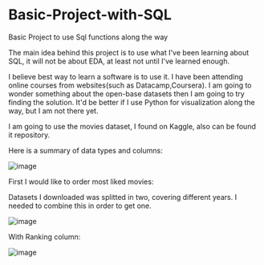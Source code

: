 # Basic-Project-with-SQL
Basic Project to use Sql functions along the way

The main idea behind this project is to use what I've been learning about SQL, it will not be about EDA, at least not until I've learned enough.

I believe best way to learn a software is to use it. I have been attending online courses from websites(such as Datacamp,Coursera). I am going to wonder something about the 
open-base datasets then I am going to try finding the solution. It'd be better if I use Python for visualization along the way, but I am not there yet.

I am going to use the movies dataset, I found on Kaggle, also can be found it repository.

Here is a summary of data types and columns:

![image](https://user-images.githubusercontent.com/66702893/156434648-e1bebb10-3b61-4792-b628-2242d324b56a.png)



First I would like to order most liked movies: 

Datasets I downloaded was splitted in two, covering different years. I needed to combine this in order to get one. 


![image](https://user-images.githubusercontent.com/66702893/156446749-30c86139-b798-486d-b6a4-a8c3e687ac64.png)

With Ranking column:

![image](https://user-images.githubusercontent.com/66702893/156563853-ffad0cb9-82cf-4f89-a1cf-7e1fac3c9848.png)
